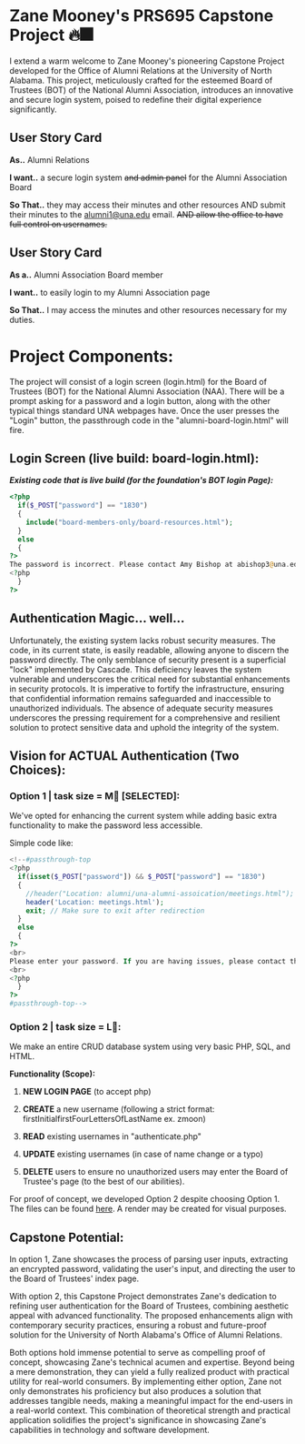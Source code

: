 # Zane Mooney's PRS695 Capstone Project 🔥🎆

I extend a warm welcome to Zane Mooney's pioneering Capstone Project developed for the Office of Alumni Relations at the University of North Alabama. This project, meticulously crafted for the esteemed Board of Trustees (BOT) of the National Alumni Association, introduces an innovative and secure login system, poised to redefine their digital experience significantly.

## User Story Card
**As..** Alumni Relations

**I want..** a secure login system ~~and admin panel~~ for the Alumni Association Board

**So That..** they may access their minutes and other resources AND submit their minutes to the alumni1@una.edu email. ~~AND allow the office to have full control on usernames.~~

## User Story Card
**As a..** Alumni Association Board member

**I want..** to easily login to my Alumni Association page

**So That..** I may access the minutes and other resources necessary for my duties.

# Project Components:

The project will consist of a login screen (login.html) for the Board of Trustees (BOT) for the National Alumni Association (NAA). There will be a prompt asking for a password and a login button, along with the other typical things standard UNA webpages have. Once the user presses the "Login" button, the passthrough code in the "alumni-board-login.html" will fire.

## Login Screen (live build: board-login.html):

_**Existing code that is live build (for the foundation's BOT login Page):**_
```php
<?php
  if($_POST["password"] == "1830")
  {
    include("board-members-only/board-resources.html");
  }
  else
  {
?>
The password is incorrect. Please contact Amy Bishop at abishop3@una.edu for help.
<?php
  }
?>
```

## Authentication Magic... well...

<p>Unfortunately, the existing system lacks robust security measures. The code, in its current state, is easily readable, allowing anyone to discern the password directly. The only semblance of security present is a superficial "lock" implemented by Cascade. This deficiency leaves the system vulnerable and underscores the critical need for substantial enhancements in security protocols. It is imperative to fortify the infrastructure, ensuring that confidential information remains safeguarded and inaccessible to unauthorized individuals. The absence of adequate security measures underscores the pressing requirement for a comprehensive and resilient solution to protect sensitive data and uphold the integrity of the system.</p>



## Vision for ACTUAL Authentication (Two Choices):

<h3>Option 1 | task size = M👚 [SELECTED]:</h3>

<p>We've opted for enhancing the current system while adding basic extra functionality to make the password less accessible.</p>

Simple code like:
```php
<!--#passthrough-top
<?php
  if(isset($_POST["password"]) && $_POST["password"] == "1830")
  {
    //header("Location: alumni/una-alumni-assoication/meetings.html");
    header('Location: meetings.html');
    exit; // Make sure to exit after redirection
  }
  else
  {
?>
<br>
Please enter your password. If you are having issues, please contact the Office of Alumni Relations.
<br>
<?php
  }
?>
#passthrough-top-->
```


<h3>Option 2 | task size = L👕:</h3>

<p>We make an entire CRUD database system using very basic PHP, SQL, and HTML.
  
**Functionality (Scope):**

1. **NEW LOGIN PAGE** (to accept php)
  
2. **CREATE** a new username (following a strict format: firstInitialfirstFourLettersOfLastName ex. zmoon)

3. **READ** existing usernames in "authenticate.php"
  
4. **UPDATE** existing usernames (in case of name change or a typo)

5. **DELETE** users to ensure no unauthorized users may enter the Board of Trustee's page (to the best of our abilities).

For proof of concept, we developed Option 2 despite choosing Option 1. The files can be found [here](https://github.com/zanemooney/prs695-una-alumni/tree/main/existingCode/testCRUD). A render may be created for visual purposes.

## Capstone Potential:

<p>In option 1, Zane showcases the process of parsing user inputs, extracting an encrypted password, validating the user's input, and directing the user to the Board of Trustees' index page.

With option 2, this Capstone Project demonstrates Zane's dedication to refining user authentication for the Board of Trustees, combining aesthetic appeal with advanced functionality. The proposed enhancements align with contemporary security practices, ensuring a robust and future-proof solution for the University of North Alabama's Office of Alumni Relations.

Both options hold immense potential to serve as compelling proof of concept, showcasing Zane's technical acumen and expertise. Beyond being a mere demonstration, they can yield a fully realized product with practical utility for real-world consumers. By implementing either option, Zane not only demonstrates his proficiency but also produces a solution that addresses tangible needs, making a meaningful impact for the end-users in a real-world context. This combination of theoretical strength and practical application solidifies the project's significance in showcasing Zane's capabilities in technology and software development.
</p>

